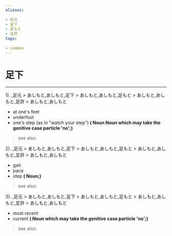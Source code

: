 ```yaml
---
aliases:
    
- 足元
- 足下
- 足もと
- 足許
tags:
    
- common
---
```


# 足下
---
1).
,足元 > あしもと,あしもと,足下 > あしもと,あしもと,足もと > あしもと,あしもと,足許 > あしもと,あしもと

- at one's feet
- underfoot
- one's step (as in "watch your step")
**( Noun Noun which may take the genitive case particle 'no';)**
> see also: 
            
2).
,足元 > あしもと,あしもと,足下 > あしもと,あしもと,足もと > あしもと,あしもと,足許 > あしもと,あしもと

- gait
- pace
- step
**( Noun;)**
> see also: 
            
3).
,足元 > あしもと,あしもと,足下 > あしもと,あしもと,足もと > あしもと,あしもと,足許 > あしもと,あしもと

- most recent
- current
**( Noun which may take the genitive case particle 'no';)**
> see also: 
            